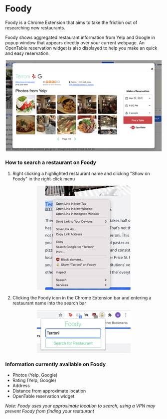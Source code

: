 # Foody

Foody is a Chrome Extension that aims to take the friction out of researching new restaurants.

Foody shows aggregated restaurant information from Yelp and Google in popup window that appears directly over your current webpage. An OpenTable reservation widget is also displayed to help you make an quick and easy reservation.

<center><img src="Foody Preview.png" width="500"></center>

### **How to search a restaurant on Foody**

1. Right clicking a highlighted restaurant name and clicking "Show on Foody" in the right-click menu

<center><img src="Context Menu Preview.png" width="300"></center>

2. Clicking the Foody icon in the Chrome Extension bar and entering a restaurant name into the search bar

<center><img src="Search Bar Preview.png" width="300"></center>

### Information currently available on Foody

- Photos (Yelp, Google)
- Rating (Yelp, Google)
- Address
- Distance from approximate location
- OpenTable reservation widget

_Note: Foody uses your approximate location to search, using a VPN may prevent Foody from finding your restaurant_
